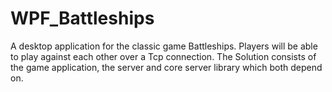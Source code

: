 # WPF_Battleships
A desktop application for the classic game Battleships. Players will be able to play against each other over a Tcp connection. The Solution consists of the game application, the server and core server library which both depend on.
